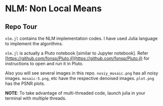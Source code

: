 # NLM: Non Local Means

## Repo Tour

`nlm.jl` contains the NLM implementation codes. I have used Julia language to implement
the algorithms.

`nlm.jl` is actually a Pluto notebook [similar to Jupyter notebook]. Refer
[https://github.com/fonsp/Pluto.jl](https://github.com/fonsp/Pluto.jl) for
instructions to open and run it in Pluto.

Also you will see several images in this repo. `nosiy_mosaic.png` has all noisy
images. `mosaic-5.png`, etc have the respective denoised images. `plot.png` has
the PSNR plots.

**NOTE**: To take advantage of multi-threaded code, launch julia in your terminal
with multiple threads.